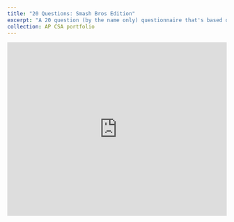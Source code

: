 ```yaml
---
title: "20 Questions: Smash Bros Edition"
excerpt: "A 20 question (by the name only) questionnaire that's based on finding out your main charcter in Super Smash Bros Ultimate!<br/><img src='/images/20Questions.png'>"
collection: AP CSA portfolio
---
```


<iframe height="400px" width="100%" src="https://repl.it/@OMARIBERNARD/EPIC-20-Questions-Thingy?lite=true" scrolling="no" frameborder="no" allowtransparency="true" allowfullscreen="true" sandbox="allow-forms allow-pointer-lock allow-popups allow-same-origin allow-scripts allow-modals"></iframe>
